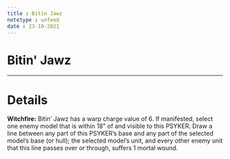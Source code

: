```yaml
---
title : Bitin Jawz
notetype : unfeed
date : 23-10-2021
---
```


# Bitin' Jawz

---

# Details

**Witchfire:** Bitin’ Jawz has a warp charge value of 6. If manifested, select one enemy model that is within 18" of and visible to this PSYKER. Draw a line between any part of this PSYKER’s base and any part of the selected model’s base (or hull); the selected model’s unit, and every other enemy unit that this line passes over or through, suffers 1 mortal wound.